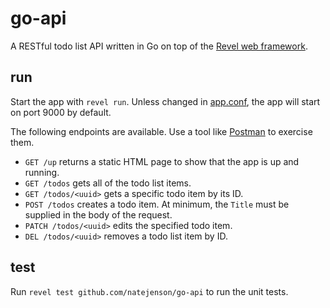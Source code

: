 # go-api
A RESTful todo list API written in Go on top of the [Revel web framework](https://revel.github.io/).

## run
Start the app with `revel run`. Unless changed in [app.conf](/conf/app.conf), the app will start on port 9000 by default.

The following endpoints are available. Use a tool like [Postman](https://www.getpostman.com/) to exercise them.

* `GET /up` returns a static HTML page to show that the app is up and running.
* `GET /todos` gets all of the todo list items.
* `GET /todos/<uuid>` gets a specific todo item by its ID.
* `POST /todos` creates a todo item. At minimum, the `Title` must be supplied in the body of the request.
* `PATCH /todos/<uuid>` edits the specified todo item.
* `DEL /todos/<uuid>` removes a todo list item by ID.

## test
Run `revel test github.com/natejenson/go-api` to run the unit tests.
